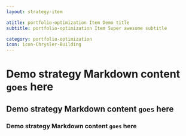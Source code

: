 ```yaml
---
layout: strategy-item

atitle: portfolio-optimization Item Demo title 
subtitle: portfolio-optimization Item Super awesome subtitle

category: portfolio-optimization
icon: icon-Chrysler-Building
---
```


# Demo strategy Markdown content `goes` here
## Demo strategy Markdown content `goes` here
### Demo strategy Markdown content `goes` here